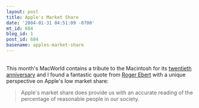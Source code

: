 ```yaml
---
layout: post
title: Apple's Market Share
date: '2004-01-31 04:51:09 -0700'
mt_id: 684
blog_id: 1
post_id: 684
basename: apples-market-share
---
```

<br />This month's MacWorld contains a tribute to the Macintosh for its <a href="http://www.folklore.org/">twentieth anniversary</a> and I found a fantastic quote from <a href="http://www.suntimes.com/ebert/">Roger Ebert</a> with a unique perspective on Apple's low market share:<blockquote>Apple's market share does provide us with an accurate reading of the percentage of reasonable people in our society.</blockquote><br /><br /><br />
